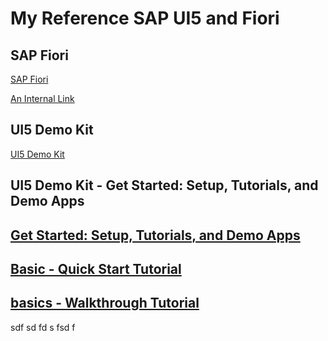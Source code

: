 # My Reference SAP UI5 and Fiori


## SAP Fiori
[SAP Fiori](https://community.sap.com/topics/fiori)

[An Internal Link](/guides/content/editing-an-existing-page)


## UI5 Demo Kit
[UI5 Demo Kit](https://ui5.sap.com//#/)


## UI5 Demo Kit - Get Started: Setup, Tutorials, and Demo Apps
[Get Started: Setup, Tutorials, and Demo Apps](https://ui5.sap.com//sdk#/topic/8b49fc198bf04b2d9800fc37fecbb218.html)
-
[Basic -  Quick Start Tutorial](https://ui5.sap.com//sdk#/topic/592f36fd077b45349a67dcb3efb46ab1.html)
-
[basics -  Walkthrough Tutorial](https://ui5.sap.com//sdk#/topic/3da5f4be63264db99f2e5b04c5e853db.html)
-





sdf
sd
fd
s
fsd
f









